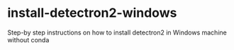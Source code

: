 # install-detectron2-windows
Step-by step instructions on how to install detectron2 in Windows machine without conda
